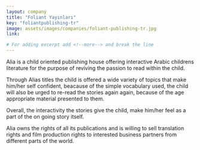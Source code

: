 ```yaml
---
layout: company
title: "Foliant Yayınları"
key: "foliantpublishing-tr"
image: assets/images/companies/foliant-publishing-tr.jpg
link: 

# For adding excerpt add <!--more--> and break the line
---
```

Alia is a child oriented publishing house offering interactive Arabic childrens literature for the purpose of reviving the passion to read within the child. 

Through Alias titles the child is offered a wide variety of topics that make him/her self confident, beacause of the simple vocabulary used, the child will also be urged to re-read the stories again again, because of the age appropriate material presented to them.

Overall, the interactivity the stories give the child, make him/her feel as a part of the on going story itself. 

Alia owns the rights of all its publications and is willing to sell translation rights and film production rights to interested business partners from different parts of the world. 
<!--more-->
